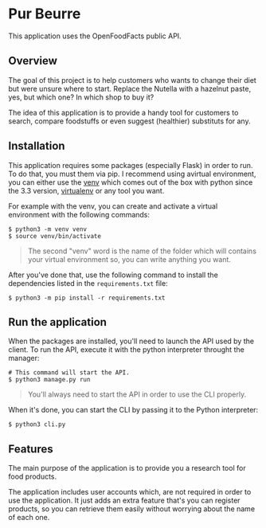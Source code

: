 # Pur Beurre
This application uses the OpenFoodFacts public API.

## Overview
The goal of this project is to help customers who wants to change their diet but
were unsure where to start.
Replace the Nutella with a hazelnut paste, yes, but which one? In which shop to buy it? 

The idea of this application is to provide a handy tool for customers 
to search, compare foodstuffs or even suggest (healthier) substituts for any.

## Installation
This application requires some packages (especially Flask) in order to run. 
To do that, you must them via pip. I recommend using avirtual environment, 
you can either use the [venv](https://docs.python.org/3.8/library/venv.html)
which comes out of the box with python since the 3.3 version, 
[virtualenv](https://virtualenv.pypa.io/en/latest/) or any tool you want.

For example with the venv, you can create and activate a virtual environment 
with the following commands:
```shell
$ python3 -m venv venv
$ source venv/bin/activate
```

> The second "venv" word is the name of the folder which will contains your 
virtual environment so, you can write anything you want.

After you've done that, use the following command to install the dependencies 
listed in the `requirements.txt` file:

```shell
$ python3 -m pip install -r requirements.txt
```

## Run the application
When the packages are installed, you'll need to launch the API used by the client.
To run the API, execute it with the python interpreter throught the manager:

```shell
# This command will start the API.
$ python3 manage.py run
```

> You'll always need to start the API in order to use the CLI properly.

When it's done, you can start the CLI by passing it to the Python interpreter:
```shell
$ python3 cli.py
```

## Features
The main purpose of the application is to provide you a research tool for 
food products.

The application includes user accounts which, are not required in order to use
the application. It just adds an extra feature that's you can register products,
so you can retrieve them easily without worrying about the name of each one.

